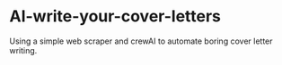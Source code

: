 # AI-write-your-cover-letters
Using a simple web scraper and crewAI to automate boring cover letter writing.
